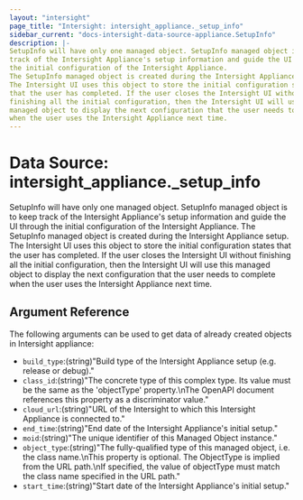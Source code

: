 ```yaml
---
layout: "intersight"
page_title: "Intersight: intersight_appliance._setup_info"
sidebar_current: "docs-intersight-data-source-appliance.SetupInfo"
description: |-
SetupInfo will have only one managed object. SetupInfo managed object is to keep
track of the Intersight Appliance's setup information and guide the UI through
the initial configuration of the Intersight Appliance.
The SetupInfo managed object is created during the Intersight Appliance setup.
The Intersight UI uses this object to store the initial configuration states
that the user has completed. If the user closes the Intersight UI without
finishing all the initial configuration, then the Intersight UI will use this
managed object to display the next configuration that the user needs to complete
when the user uses the Intersight Appliance next time.
---
```


# Data Source: intersight_appliance._setup_info
SetupInfo will have only one managed object. SetupInfo managed object is to keep
track of the Intersight Appliance's setup information and guide the UI through
the initial configuration of the Intersight Appliance.
The SetupInfo managed object is created during the Intersight Appliance setup.
The Intersight UI uses this object to store the initial configuration states
that the user has completed. If the user closes the Intersight UI without
finishing all the initial configuration, then the Intersight UI will use this
managed object to display the next configuration that the user needs to complete
when the user uses the Intersight Appliance next time.
## Argument Reference
The following arguments can be used to get data of already created objects in Intersight appliance:
* `build_type`:(string)"Build type of the Intersight Appliance setup (e.g. release or debug)."
* `class_id`:(string)"The concrete type of this complex type. Its value must be the same as the 'objectType' property.\nThe OpenAPI document references this property as a discriminator value."
* `cloud_url`:(string)"URL of the Intersight to which this Intersight Appliance is connected to."
* `end_time`:(string)"End date of the Intersight Appliance's initial setup."
* `moid`:(string)"The unique identifier of this Managed Object instance."
* `object_type`:(string)"The fully-qualified type of this managed object, i.e. the class name.\nThis property is optional. The ObjectType is implied from the URL path.\nIf specified, the value of objectType must match the class name specified in the URL path."
* `start_time`:(string)"Start date of the Intersight Appliance's initial setup."
